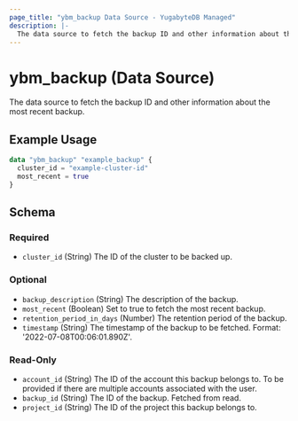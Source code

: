 ```yaml
---
page_title: "ybm_backup Data Source - YugabyteDB Managed"
description: |-
  The data source to fetch the backup ID and other information about the most recent backup.
---
```


# ybm_backup (Data Source)

The data source to fetch the backup ID and other information about the most recent backup.


## Example Usage

```terraform
data "ybm_backup" "example_backup" {
  cluster_id = "example-cluster-id"
  most_recent = true
}
```

<!-- schema generated by tfplugindocs -->
## Schema

### Required

- `cluster_id` (String) The ID of the cluster to be backed up.

### Optional

- `backup_description` (String) The description of the backup.
- `most_recent` (Boolean) Set to true to fetch the most recent backup.
- `retention_period_in_days` (Number) The retention period of the backup.
- `timestamp` (String) The timestamp of the backup to be fetched. Format: '2022-07-08T00:06:01.890Z'.

### Read-Only

- `account_id` (String) The ID of the account this backup belongs to. To be provided if there are multiple accounts associated with the user.
- `backup_id` (String) The ID of the backup. Fetched from read.
- `project_id` (String) The ID of the project this backup belongs to.
